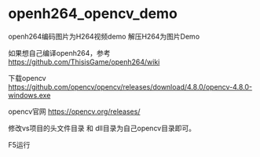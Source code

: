# openh264_opencv_demo
openh264编码图片为H264视频demo 解压H264为图片Demo

如果想自己编译openh264，参考  https://github.com/ThisisGame/openh264/wiki

下载opencv  https://github.com/opencv/opencv/releases/download/4.8.0/opencv-4.8.0-windows.exe

opencv官网 https://opencv.org/releases/

修改vs项目的头文件目录 和 dll目录为自己opencv目录即可。

F5运行
